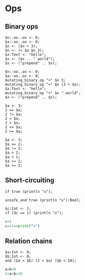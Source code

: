 # Ops

## Binary ops

```polygolf
$n:-oo..oo <- 0;
$a:-oo..oo <- 0;
$n <- ($n + 3);
$n <- (+ $a $n 3);
$x:Text <- "hello";
$x <- ($x .. " world");
$x <- ("prepend" .. $x);
```

```polygolf ops.addMutatingBinaryOp(["add","+"],["concat","+"])
$n:-oo..oo <- 0;
$a:-oo..oo <- 0;
mutating_binary_op "+" $n 3;
mutating_binary_op "+" $n (3 + $a);
$x:Text <- "hello";
mutating_binary_op "+" $x " world";
$x <- ("prepend" .. $x);
```

```polygolf
$a <- 3;
2 == $a;
2 != $a;
2 < $a;
2 > $a;
2 <= $a;
2 >= $a;
```

```polygolf ops.flipBinaryOps
$a <- 3;
$a == 2;
$a != 2;
$a > 2;
$a < 2;
$a >= 2;
$a <= 2;
```

## Short-circuiting

```polygolf
if true (println "x");
```

```polygolf ops.ifToUnsafeAnd
unsafe_and true (println "x"):Bool;
```

<!-- It currently isn't possible to test `ops.ifRelationChainToLongerRelationChain` directly, so we use Python to test it.-->

```polygolf
$c:Int <- 1;
if ($c == 1) (println "x");
```

```python
c=1
c==1==print("x")
```

## Relation chains

```polygolf
$a:Int <- 0;
$b:Int <- 0;
and ($a < $b) (2 < $a) ($b < 10);
```

```py
a=b=0
2<a<b<10
```
